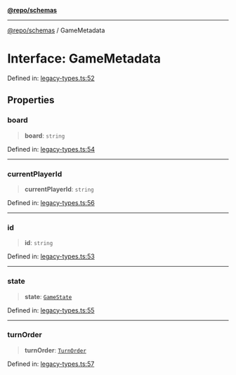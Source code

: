 [**@repo/schemas**](../README.md)

***

[@repo/schemas](../README.md) / GameMetadata

# Interface: GameMetadata

Defined in: [legacy-types.ts:52](https://github.com/alexqguo/drinking-board-game-v3/blob/fc5adf9b53e666003d4a7f6c500cdc49fb9dbd39/packages/schemas/src/legacy-types.ts#L52)

## Properties

### board

> **board**: `string`

Defined in: [legacy-types.ts:54](https://github.com/alexqguo/drinking-board-game-v3/blob/fc5adf9b53e666003d4a7f6c500cdc49fb9dbd39/packages/schemas/src/legacy-types.ts#L54)

***

### currentPlayerId

> **currentPlayerId**: `string`

Defined in: [legacy-types.ts:56](https://github.com/alexqguo/drinking-board-game-v3/blob/fc5adf9b53e666003d4a7f6c500cdc49fb9dbd39/packages/schemas/src/legacy-types.ts#L56)

***

### id

> **id**: `string`

Defined in: [legacy-types.ts:53](https://github.com/alexqguo/drinking-board-game-v3/blob/fc5adf9b53e666003d4a7f6c500cdc49fb9dbd39/packages/schemas/src/legacy-types.ts#L53)

***

### state

> **state**: [`GameState`](../enumerations/GameState.md)

Defined in: [legacy-types.ts:55](https://github.com/alexqguo/drinking-board-game-v3/blob/fc5adf9b53e666003d4a7f6c500cdc49fb9dbd39/packages/schemas/src/legacy-types.ts#L55)

***

### turnOrder

> **turnOrder**: [`TurnOrder`](../enumerations/TurnOrder.md)

Defined in: [legacy-types.ts:57](https://github.com/alexqguo/drinking-board-game-v3/blob/fc5adf9b53e666003d4a7f6c500cdc49fb9dbd39/packages/schemas/src/legacy-types.ts#L57)
